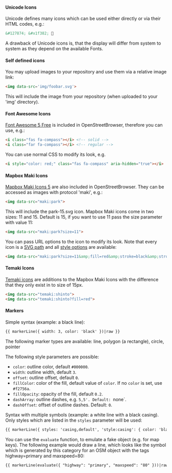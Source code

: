 #### Unicode Icons
Unicode defines many icons which can be used either directly or via their HTML codes, e.g.:
```html
&#127874; &#x1f382; 🎂
```

A drawback of Unicode icons is, that the display will differ from system to system as they depend on the available Fonts.

#### Self defined icons
You may upload images to your repository and use them via a relative image link:
```html
<img data-src='img/foobar.svg'>
```

This will include the image from your repository (when uploaded to your 'img' directory).

#### Font Awesome Icons
[Font Awesome 5 Free](https://fontawesome.com/) is included in OpenStreetBrowser, therefore you can use, e.g.:
```html
<i class="fas fa-compass"></i> <!-- solid -->
<i class="far fa-compass"></i> <!-- regular -->
```

You can use normal CSS to modify its look, e.g.
```html
<i style="color: red;" class="fas fa-compass" aria-hidden="true"></i>
```

#### Mapbox Maki Icons
[Mapbox Maki Icons 5](https://www.mapbox.com/maki-icons/) are also included in OpenStreetBrowser. They can be accessed as images with protocol 'maki', e.g.:
```html
<img data-src="maki:park">
```

This will include the park-15.svg icon. Mapbox Maki icons come in two sizes: 11 and 15. Default is 15, if you want to use 11 pass the size parameter with value 11:
```html
<img data-src="maki:park?size=11">
```

You can pass URL options to the icon to modify its look. Note that every icon is a [SVG path](https://developer.mozilla.org/en-US/docs/Web/SVG/Tutorial/Paths) and all [style options](https://developer.mozilla.org/de/docs/Web/SVG/Tutorial/Fills_and_Strokes) are available:
```html
<img data-src="maki:park?size=11&amp;fill=red&amp;stroke=black&amp;stroke-width=0.5">
```

#### Temaki Icons
[Temaki icons](http://www.7thposition.com/temaki/docs/) are additions to the Mapbox Maki Icons with the difference that they only exist in to size of 15px.
```html
<img data-src="temaki:shinto">
<img data-src="temaki:shinto?fill=red">
```

#### Markers
Simple syntax (example: a black line):
```html
{{ markerLine({ width: 3, color: 'black' })|raw }}
```

The following marker types are available: line, polygon (a rectangle), circle, pointer

The following style parameters are possible:
* `color`: outline color, default `#000000`.
* `width`: outline width, default `3`.
* `offset`: outline offset, default `0`.
* `fillColor`: color of the fill, default value of `color`. If no `color` is set, use `#f2756a`.
* `fillOpacity`: opacity of the fill, default `0.2`.
* `dashArray`: outline dashes, e.g. `5,5'. Default: `none`.
* `dashOffset`: offset of outline dashes. Default: `0`.

Syntax with multiple symbols (example: a white line with a black casing). Only styles which are listed in the `styles` parameter will be used:
```html
{{ markerLine({ styles: 'casing,default', 'style:casing': { color: 'black', width: 4 }, default: { color: 'black', width: 2 }})|raw }}
```

You can use the `evaluate` function, to emulate a fake object (e.g. for map keys). The following example would draw a line, which looks like the symbol which is generated by this category for an OSM object with the tags highway=primary and maxspeed=80:
```html
{{ markerLine(evaluate({ "highway": "primary", "maxspeed": "80" }))|raw }}
```
